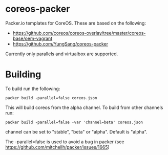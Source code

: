 coreos-packer
=============

Packer.io templates for CoreOS. These are based on the following:

  - https://github.com/coreos/coreos-overlay/tree/master/coreos-base/oem-vagrant
  - https://github.com/YungSang/coreos-packer

Currently only parallels and virtualbox are supported.

Building
========

To build run the following:

```
packer build -parallel=false coreos.json 
```

This will build coreos from the alpha channel. To build from other channels run:

```
packer build -parallel=false -var 'channel=beta' coreos.json 
```

channel can be set to "stable", "beta" or "alpha". Default is "alpha". 

The -parallel=false is used to avoid a bug in packer (see https://github.com/mitchellh/packer/issues/1665)

